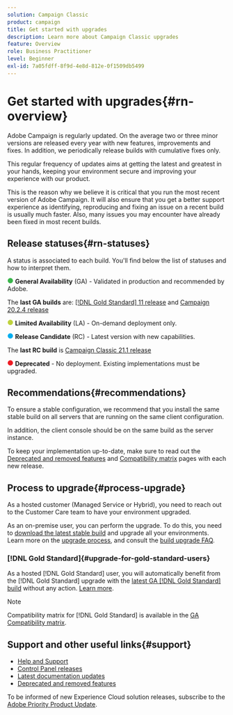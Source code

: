```yaml
---
solution: Campaign Classic
product: campaign
title: Get started with upgrades
description: Learn more about Campaign Classic upgrades
feature: Overview
role: Business Practitioner
level: Beginner
exl-id: 7a05fdff-8f9d-4e8d-812e-0f1509db5499
---
```

# Get started with upgrades{#rn-overview}

Adobe Campaign is regularly updated. On the average two or three minor versions are released every year with new features, improvements and fixes. In addition, we periodically release builds with cumulative fixes only. 

This regular frequency of updates aims at getting the latest and greatest in your hands, keeping your environment secure and improving your experience with our product.

This is the reason why we believe it is critical that you run the most recent version of Adobe Campaign. It will also ensure that you get a better support experience as identifying, reproducing and fixing an issue on a recent build is usually much faster. Also, many issues you may encounter have already been fixed in most recent builds.

## Release statuses{#rn-statuses}

A status is associated to each build. You'll find below the list of statuses and how to interpret them.

![](assets/do-not-localize/green3.png) **General Availability** (GA) - Validated in production and recommended by Adobe. 

The **last GA builds** are: [[!DNL Gold Standard] 11 release](../../rn/using/gold-standard.md#gs-11) and [Campaign 20.2.4 release](../../rn/using/release--20-2.md#release-20-2-4-build-9187)

![](assets/do-not-localize/limited3.png) **Limited Availability** (LA) - On-demand deployment only.

![](assets/do-not-localize/blue3.png) **Release Candidate** (RC) - Latest version with new capabilities.

The **last RC build** is [Campaign Classic 21.1 release](../../rn/using/latest-release.md)

![](assets/do-not-localize/red3.png) **Deprecated** - No deployment. Existing implementations must be upgraded.

## Recommendations{#recommendations}

To ensure a stable configuration, we recommend that you install the same stable build on all servers that are running on the same client configuration.

In addition, the client console should be on the same build as the server instance.

To keep your implementation up-to-date, make sure to read out the [Deprecated and removed features](../../rn/using/deprecated-features.md) and [Compatibility matrix](../../rn/using/compatibility-matrix.md) pages with each new release.

## Process to upgrade{#process-upgrade}

As a hosted customer (Managed Service or Hybrid), you need to reach out to the Customer Care team to have your environment upgraded.

As an on-premise user, you can perform the upgrade. To do this, you need to [download the latest stable build](https://experience.adobe.com/#/downloads/content/software-distribution/en/campaign.html) and upgrade all your environments. Learn more on the [upgrade process](../../production/using/build-upgrade.md), and consult the [build upgrade FAQ](../../platform/using/faq-build-upgrade.md).

### [!DNL Gold Standard]{#upgrade-for-gold-standard-users}

As a hosted [!DNL Gold Standard] user, you will automatically benefit from the [!DNL Gold Standard] upgrade with the [latest GA [!DNL Gold Standard] build](../../rn/using/gold-standard.md#gs-11) without any action. [Learn more](../../rn/using/gs-overview.md).

>[!NOTE]
>Compatibility matrix for [!DNL Gold Standard] is available in the [GA Compatibility matrix](../../rn/using/compatibility-matrix-gs.md).

## Support and other useful links{#support}

* [Help and Support](../../support.md)
* [Control Panel releases](https://docs.adobe.com/content/help/en/control-panel/using/release-notes.html)
* [Latest documentation updates](../../rn/using/documentation-updates.md)
* [Deprecated and removed features](../../rn/using/deprecated-features.md)

To be informed of new Experience Cloud solution releases, subscribe to the [Adobe Priority Product Update](https://www.adobe.com/subscription/priority-product-update.html).
